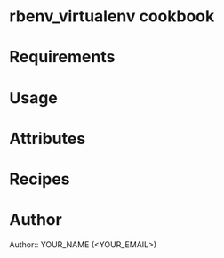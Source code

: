 # rbenv_virtualenv cookbook

# Requirements

# Usage

# Attributes

# Recipes

# Author

Author:: YOUR_NAME (<YOUR_EMAIL>)
